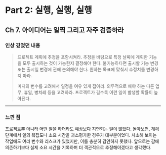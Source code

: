 # Part 2: 실행, 실행, 실행

## Ch 7. 아이디어는 일찍 그리고 자주 검증하라

### 인상 깊었던 내용

> 프로젝트 계획에 추정을 포함시켜라. 
추정을 바탕으로 특정 날짜에 계획한 기능을 모두 출시하는 것이 가능한지 결정해야 한다. 불가능하다면 출시할 기능 변경 또는 출시일 변경에 관해 논의해야 한다. 원하는 목표에 맞춰서 추정치를 변경하지 마라.
>
> 미지의 변수를 고려해서 일정을 여유 있게 잡아라. 
의무적으로 해야 하는 다른 업무, 휴일, 병치레 등을 고려하라. 프로젝트가 길수록 이런 일이 발생할 확률이 높아진다.
---

### 느낀 점

프로젝트뿐 아니라 어떤 일을 하더라도 예상보다 지연되는 일이 많았다. 돌아보면, 계획 단계에서 일의 복잡도나 소요 시간을 과소평가한 경우가 대부분이었다. 사소해 보이는 작업에도 여러 변수와 리스크가 있었지만, 이를 충분히 감안하지 못했다.
앞으로는 감에 의존하기보다 실제 소요 시간을 기록하며 더 객관적으로 추정해야겠다고 생각했다. 
